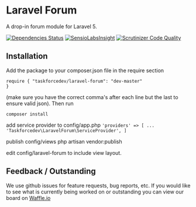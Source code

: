 # Laravel Forum
A drop-in forum module for Laravel 5.

[![Dependencies Status](https://depending.in/taskforcedev/laravel-forum.png)](http://depending.in/taskforcedev/laravel-forum) [![SensioLabsInsight](https://insight.sensiolabs.com/projects/0c79cbbe-c7e6-4223-8379-a0f445cfdf66/big.png)](https://insight.sensiolabs.com/projects/0c79cbbe-c7e6-4223-8379-a0f445cfdf66) [![Scrutinizer Code Quality](https://scrutinizer-ci.com/g/taskforcedev/laravel-forum/badges/quality-score.png?b=master)](https://scrutinizer-ci.com/g/taskforcedev/laravel-forum/?branch=master)

## Installation

Add the package to your composer.json file in the require section

<code>require {
"taskforcedev/laravel-forum": "dev-master"
}</code>

(make sure you have the correct comma's after each line but the last to ensure valid json).
Then run

<code>composer install</code>

add service provider to config/app.php
<code>'providers' => [
    ...
    'Taskforcedev\LaravelForum\ServiceProvider',
]</code>

publish config/views
php artisan vendor:publish

edit config/laravel-forum to include view layout.

## Feedback / Outstanding
We use github issues for feature requests, bug reports, etc. If you would like to see what is currently being worked on or outstanding you can view our board on [Waffle.io](https://waffle.io/taskforcedev/laravel-forum)
